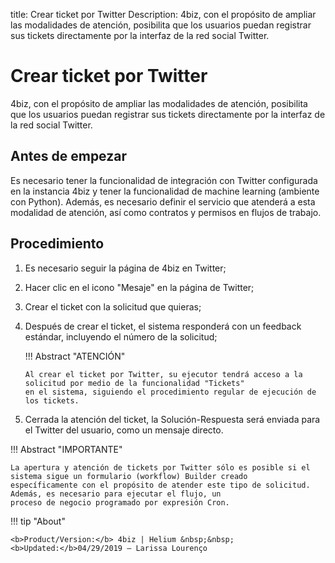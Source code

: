 title: Crear ticket por Twitter
Description: 4biz, con el propósito de ampliar las modalidades de atención, posibilita que los usuarios puedan registrar sus tickets directamente por la interfaz de la red social Twitter.

# Crear ticket por Twitter
4biz, con el propósito de ampliar las modalidades de atención, posibilita que los usuarios puedan registrar sus tickets directamente por la interfaz de la red social Twitter.

Antes de empezar
----------------

Es necesario tener la funcionalidad de integración con Twitter configurada en la instancia 4biz y tener la funcionalidad de machine learning (ambiente con Python). Además, es necesario definir el servicio que atenderá a esta modalidad de atención, así como contratos y permisos en flujos de trabajo. 

Procedimiento 
-------------

1.  Es necesario seguir la página de 4biz en Twitter;

2.  Hacer clic en el icono "Mesaje" en la página de Twitter;

3.  Crear el ticket con la solicitud que quieras;

4.  Después de crear el ticket, el sistema responderá con un feedback estándar, incluyendo el número de la solicitud;

    !!! Abstract "ATENCIÓN"
        
        Al crear el ticket por Twitter, su ejecutor tendrá acceso a la solicitud por medio de la funcionalidad "Tickets" 
        en el sistema, siguiendo el procedimiento regular de ejecución de los tickets.
        
5.  Cerrada la atención del ticket, la Solución-Respuesta será enviada para el Twitter del usuario, como un mensaje directo.

!!! Abstract "IMPORTANTE"

    La apertura y atención de tickets por Twitter sólo es posible si el sistema sigue un formulario (workflow) Builder creado
    específicamente con el propósito de atender este tipo de solicitud. Además, es necesario para ejecutar el flujo, un 
    proceso de negocio programado por expresión Cron.  

!!! tip "About"

    <b>Product/Version:</b> 4biz | Helium &nbsp;&nbsp;
    <b>Updated:</b>04/29/2019 – Larissa Lourenço
